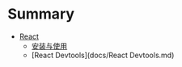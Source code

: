 # Summary

* [React](README.md)
    * [安装与使用](docs/安装与使用.md)
    * [React Devtools](docs/React Devtools.md)

